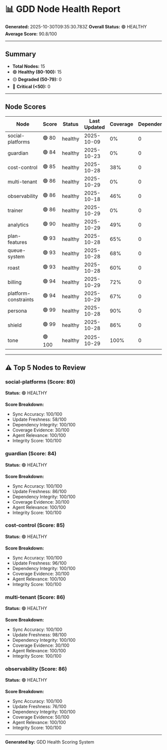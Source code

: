 # 📊 GDD Node Health Report

**Generated:** 2025-10-30T09:35:30.783Z
**Overall Status:** 🟢 HEALTHY
**Average Score:** 90.8/100

---

## Summary

- **Total Nodes:** 15
- 🟢 **Healthy (80-100):** 15
- 🟡 **Degraded (50-79):** 0
- 🔴 **Critical (<50):** 0

---

## Node Scores

| Node | Score | Status | Last Updated | Coverage | Dependencies | Issues |
|------|-------|--------|--------------|----------|--------------|--------|
| social-platforms | 🟢 80 | healthy | 2025-10-09 | 0% | 0 | 0 |
| guardian | 🟢 84 | healthy | 2025-10-23 | 0% | 0 | 0 |
| cost-control | 🟢 85 | healthy | 2025-10-28 | 38% | 0 | 0 |
| multi-tenant | 🟢 86 | healthy | 2025-10-29 | 0% | 0 | 0 |
| observability | 🟢 86 | healthy | 2025-10-18 | 46% | 0 | 0 |
| trainer | 🟢 86 | healthy | 2025-10-29 | 0% | 0 | 0 |
| analytics | 🟢 90 | healthy | 2025-10-29 | 49% | 0 | 0 |
| plan-features | 🟢 93 | healthy | 2025-10-28 | 65% | 0 | 0 |
| queue-system | 🟢 93 | healthy | 2025-10-28 | 68% | 0 | 0 |
| roast | 🟢 93 | healthy | 2025-10-28 | 60% | 0 | 0 |
| billing | 🟢 94 | healthy | 2025-10-29 | 72% | 0 | 0 |
| platform-constraints | 🟢 94 | healthy | 2025-10-29 | 67% | 0 | 0 |
| persona | 🟢 99 | healthy | 2025-10-28 | 90% | 0 | 0 |
| shield | 🟢 99 | healthy | 2025-10-28 | 86% | 0 | 0 |
| tone | 🟢 100 | healthy | 2025-10-29 | 100% | 0 | 0 |

---

## ⚠️ Top 5 Nodes to Review

### social-platforms (Score: 80)

**Status:** 🟢 HEALTHY

**Score Breakdown:**
- Sync Accuracy: 100/100
- Update Freshness: 58/100
- Dependency Integrity: 100/100
- Coverage Evidence: 30/100
- Agent Relevance: 100/100
- Integrity Score: 100/100


### guardian (Score: 84)

**Status:** 🟢 HEALTHY

**Score Breakdown:**
- Sync Accuracy: 100/100
- Update Freshness: 86/100
- Dependency Integrity: 100/100
- Coverage Evidence: 30/100
- Agent Relevance: 100/100
- Integrity Score: 100/100


### cost-control (Score: 85)

**Status:** 🟢 HEALTHY

**Score Breakdown:**
- Sync Accuracy: 100/100
- Update Freshness: 96/100
- Dependency Integrity: 100/100
- Coverage Evidence: 30/100
- Agent Relevance: 100/100
- Integrity Score: 100/100


### multi-tenant (Score: 86)

**Status:** 🟢 HEALTHY

**Score Breakdown:**
- Sync Accuracy: 100/100
- Update Freshness: 98/100
- Dependency Integrity: 100/100
- Coverage Evidence: 30/100
- Agent Relevance: 100/100
- Integrity Score: 100/100


### observability (Score: 86)

**Status:** 🟢 HEALTHY

**Score Breakdown:**
- Sync Accuracy: 100/100
- Update Freshness: 76/100
- Dependency Integrity: 100/100
- Coverage Evidence: 50/100
- Agent Relevance: 100/100
- Integrity Score: 100/100


---

**Generated by:** GDD Health Scoring System
